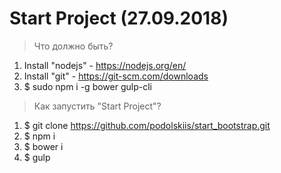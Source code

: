 ﻿# Start Project (27.09.2018)
> Что должно быть?

1. Install "nodejs" - https://nodejs.org/en/
2. Install "git" - https://git-scm.com/downloads
3. $ sudo npm i -g bower gulp-cli

> Как запустить "Start Project"?

1. $ git clone https://github.com/podolskiis/start_bootstrap.git
2. $ npm i
3. $ bower i
4. $ gulp
